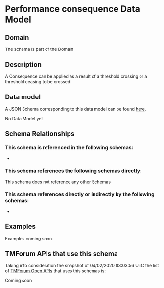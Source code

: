 # Performance consequence Data Model

## Domain

The  schema is part of the  Domain

## Description

A Consequence can be applied as a result of a threshold crossing or a threshold ceasing to be crossed

## Data model

A JSON Schema corresponding to this data model can be found
[here](https://github.com/tmforum-rand/schemas/blob/candidates/Common/PerformanceConsequence.schema.json).

No Data Model yet

## Schema Relationships

### This schema is referenced in the following schemas:

-

### This schema references the following schemas directly:

This schema does not reference any other Schemas

### This schema references directly or indirectly by the following schemas:

-



## Examples

Examples coming soon

## TMForum APIs that use this schema

Taking into consideration the snapshot of 04/02/2020 03:03:56 UTC the list of [TMForum Open APIs](https://www.tmforum.org/open-apis/) that uses this schemas is:

Coming soon